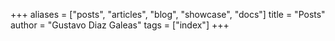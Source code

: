 +++
aliases = ["posts", "articles", "blog", "showcase", "docs"]
title = "Posts"
author = "Gustavo Diaz Galeas"
tags = ["index"]
+++
